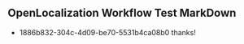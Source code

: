 ## OpenLocalization Workflow Test MarkDown
* 1886b832-304c-4d09-be70-5531b4ca08b0 thanks!

<!--HONumber=Jul16_HO2-->


